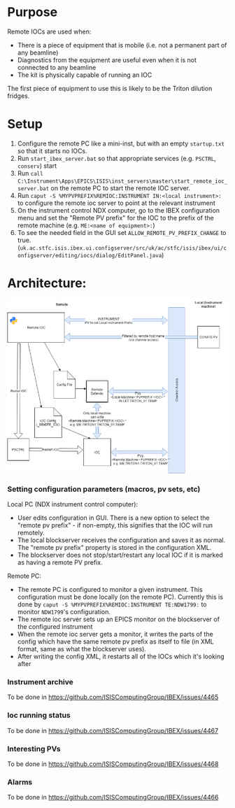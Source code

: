 # Purpose

Remote IOCs are used when:
- There is a piece of equipment that is mobile (i.e. not a permanent part of any beamline)
- Diagnostics from the equipment are useful even when it is not connected to any beamline
- The kit is physically capable of running an IOC

The first piece of equipment to use this is likely to be the Triton dilution fridges.

# Setup

1. Configure the remote PC like a mini-inst, but with an empty `startup.txt` so that it starts no IOCs.
1. Run `start_ibex_server.bat` so that appropriate services (e.g. `PSCTRL`, `conserv`) start
1. Run `call C:\Instrument\Apps\EPICS\ISIS\inst_servers\master\start_remote_ioc_server.bat` on the remote PC to start the remote IOC server.
1. Run `caput -S %MYPVPREFIX%REMIOC:INSTRUMENT IN:<local instrument>:` to configure the remote ioc server to point at the relevant instrument
1. On the instrument control NDX computer, go to the IBEX configuration menu and set the "Remote PV prefix" for the IOC to the prefix of the remote machine (e.g. `ME:<name of equipment>:`)
1. To see the needed field in the GUI set `ALLOW_REMOTE_PV_PREFIX_CHANGE` to true. (`uk.ac.stfc.isis.ibex.ui.configserver/src/uk/ac/stfc/isis/ibex/ui/configserver/editing/iocs/dialog/EditPanel.java`)

# Architecture:
![architecture of the remote IOC](https://github.com/ISISComputingGroup/ibex_developers_manual/blob/master/images/remoteIOCArchitecture.png)

### Setting configuration parameters (macros, pv sets, etc)

Local PC (NDX instrument control computer):
- User edits configuration in GUI. There is a new option to select the "remote pv prefix" - if non-empty, this signifies that the IOC will run remotely.
- The local blockserver receives the configuration and saves it as normal. The "remote pv prefix" property is stored in the configuration XML.
- The blockserver does not stop/start/restart any local IOC if it is marked as having a remote PV prefix.

Remote PC:
- The remote PC is configured to monitor a given instrument. This configuration must be done locally (on the remote PC). Currently this is done by `caput -S %MYPVPREFIX%REMIOC:INSTRUMENT TE:NDW1799:` to monitor `NDW1799`'s configuration.
- The remote ioc server sets up an EPICS monitor on the blockserver of the configured instrument
- When the remote ioc server gets a monitor, it writes the parts of the config which have the same remote pv prefix as itself to file (in XML format, same as what the blockserver uses).
- After writing the config XML, it restarts all of the IOCs which it's looking after

### Instrument archive

To be done in https://github.com/ISISComputingGroup/IBEX/issues/4465

### Ioc running status

To be done in https://github.com/ISISComputingGroup/IBEX/issues/4467

### Interesting PVs

To be done in https://github.com/ISISComputingGroup/IBEX/issues/4468

### Alarms

To be done in https://github.com/ISISComputingGroup/IBEX/issues/4466
